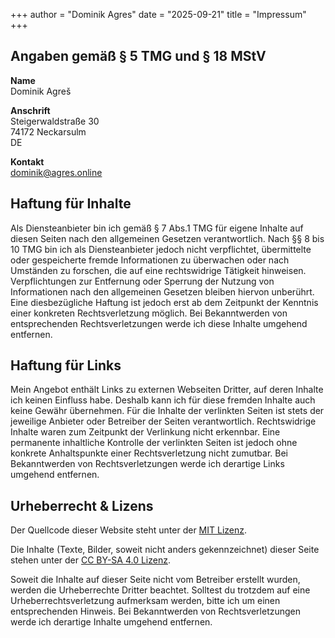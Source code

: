 +++
author = "Dominik Agres"
date = "2025-09-21"
title = "Impressum"
+++

## Angaben gemäß § 5 TMG und § 18 MStV

**Name** \
Dominik Agreš

**Anschrift** \
Steigerwaldstraße 30 \
74172 Neckarsulm \
DE

**Kontakt**\
dominik@agres.online

## Haftung für Inhalte
Als Diensteanbieter bin ich gemäß § 7 Abs.1 TMG für eigene Inhalte auf diesen Seiten nach den allgemeinen Gesetzen verantwortlich. Nach §§ 8 bis 10 TMG bin ich als Diensteanbieter jedoch nicht verpflichtet, übermittelte oder gespeicherte fremde Informationen zu überwachen oder nach Umständen zu forschen, die auf eine rechtswidrige Tätigkeit hinweisen. Verpflichtungen zur Entfernung oder Sperrung der Nutzung von Informationen nach den allgemeinen Gesetzen bleiben hiervon unberührt. Eine diesbezügliche Haftung ist jedoch erst ab dem Zeitpunkt der Kenntnis einer konkreten Rechtsverletzung möglich. Bei Bekanntwerden von entsprechenden Rechtsverletzungen werde ich diese Inhalte umgehend entfernen.

## Haftung für Links
Mein Angebot enthält Links zu externen Webseiten Dritter, auf deren Inhalte ich keinen Einfluss habe. Deshalb kann ich für diese fremden Inhalte auch keine Gewähr übernehmen. Für die Inhalte der verlinkten Seiten ist stets der jeweilige Anbieter oder Betreiber der Seiten verantwortlich. Rechtswidrige Inhalte waren zum Zeitpunkt der Verlinkung nicht erkennbar. Eine permanente inhaltliche Kontrolle der verlinkten Seiten ist jedoch ohne konkrete Anhaltspunkte einer Rechtsverletzung nicht zumutbar. Bei Bekanntwerden von Rechtsverletzungen werde ich derartige Links umgehend entfernen.

## Urheberrecht & Lizens
Der Quellcode dieser Website steht unter der [MIT Lizenz](https://opensource.org/license/MIT).

Die Inhalte (Texte, Bilder, soweit nicht anders gekennzeichnet) dieser Seite stehen unter der [CC BY-SA 4.0 Lizenz](https://creativecommons.org/licenses/by-sa/4.0/deed.de).

Soweit die Inhalte auf dieser Seite nicht vom Betreiber erstellt wurden, werden die Urheberrechte Dritter beachtet. Solltest du trotzdem auf eine Urheberrechtsverletzung aufmerksam werden, bitte ich um einen entsprechenden Hinweis. Bei Bekanntwerden von Rechtsverletzungen werde ich derartige Inhalte umgehend entfernen.
